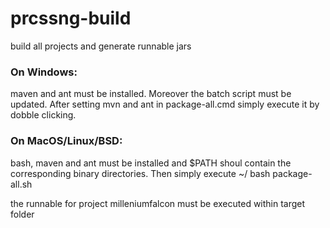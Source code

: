 # prcssng-build
build all projects and generate runnable jars

### On Windows: 
maven and ant must be installed. Moreover the batch script must be updated. After setting mvn and ant in package-all.cmd simply execute it by dobble clicking.

### On MacOS/Linux/BSD:
bash, maven and ant must be installed and $PATH shoul contain the corresponding binary directories. Then simply execute
~/ bash package-all.sh

the runnable for project milleniumfalcon must be executed within target folder
